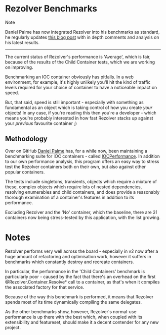 ﻿# Rezolver Benchmarks

> [!NOTE]
> Daniel Palme has now integrated Rezolver into his benchmarks as standard, he regularly updates 
> [this blog post](http://www.palmmedia.de/Blog/2011/8/30/ioc-container-benchmark-performance-comparison) 
> with in depth comments and analysis on his latest results.
> * * *
> The current status of Rezolver's performance is 'Average', which is fair, because of the results
> of the Child Container tests, which we are working on improving.

Benchmarking an IOC container obviously has pitfalls.  In a web environment, for example, 
it's highly unlikely you'll hit the kind of traffic levels required for your choice of container
to have a noticeable impact on speed.

But, that said, speed is still important - especially with something as fundamental as an object
which is taking control of how you create *your* objects!  In any case, if you're reading this 
then you're a developer - which means you're probably interested in how fast Rezolver stacks 
up against your *previous* favourite container ;)

## Methodology

Over on GitHub [Daniel Palme](https://github.com/DanielPalme) has, for a while now, been 
maintaining a benchmarking suite for IOC containers - called 
[IOCPerformance](https://github.com/DanielPalme/IOCPerformance).  In addition to our own 
performance analysis, this program offers an easy way to stress test the Rezolver containers
both on their own, but also against other popular containers. 

The tests include singletons, transients, objects which require a mixture of
these, complex objects which require lots of nested dependencies, resolving enumerables and child 
containers, and does provide a reasonably thorough examination of a container's features in 
addition to its performance.
 
Excluding Rezolver and the 'No' container, which the baseline, there are 31 containers now
being stress-tested by this application, with the list growing.

# Notes

Rezolver performs very well across the board - especially in v2 now after a huge amount of refactoring
and optimisation work, however it suffers in benchmarks which constantly destroy and recreate containers.

In particular, the performance in the 'Child Containers' benchmark is particularly poor - caused by 
the fact that there's an overhead on the first @Rezolver.Container.Resolve* call to a container, 
as that's when it compiles the associated factory for that service.

Because of the way this benchmark is performed, it means that Rezolver spends most of its time 
dynamically compiling the same delegates.

As the other benchmarks show, however, Rezolver's normal-use performance is up there with the best
which, when coupled with its extensibility and featureset, should make it a decent contender for
any new project.